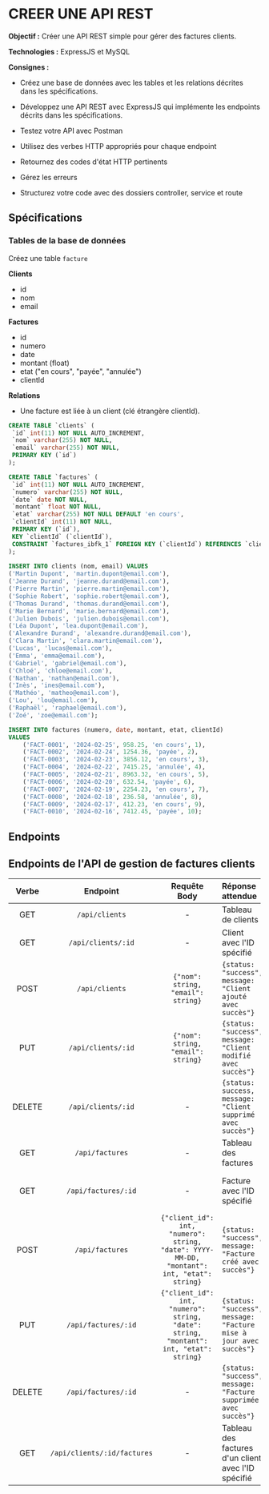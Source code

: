 # CREER UNE API REST

**Objectif :** Créer une API REST simple pour gérer des factures clients.

**Technologies :** ExpressJS et MySQL

**Consignes :**
- Créez une base de données avec les tables et les relations décrites dans les spécifications.

- Développez une API REST avec ExpressJS qui implémente les endpoints décrits dans les spécifications.

- Testez votre API avec Postman

- Utilisez des verbes HTTP appropriés pour chaque endpoint

- Retournez des codes d'état HTTP pertinents

- Gérez les erreurs

- Structurez votre code avec des dossiers controller, service et route

## Spécifications

### Tables de la base de données

Créez une table `facture`

**Clients**
- id
- nom
- email

**Factures**

- id
- numero
- date
- montant (float)
- etat ("en cours", "payée", "annulée")
- clientId

**Relations**

- Une facture est liée à un client (clé étrangère clientId).


```sql
CREATE TABLE `clients` (
 `id` int(11) NOT NULL AUTO_INCREMENT,
 `nom` varchar(255) NOT NULL,
 `email` varchar(255) NOT NULL,
 PRIMARY KEY (`id`)
);

CREATE TABLE `factures` (
 `id` int(11) NOT NULL AUTO_INCREMENT,
 `numero` varchar(255) NOT NULL,
 `date` date NOT NULL,
 `montant` float NOT NULL,
 `etat` varchar(255) NOT NULL DEFAULT 'en cours',
 `clientId` int(11) NOT NULL,
 PRIMARY KEY (`id`),
 KEY `clientId` (`clientId`),
 CONSTRAINT `factures_ibfk_1` FOREIGN KEY (`clientId`) REFERENCES `clients` (`id`)
);
    
INSERT INTO clients (nom, email) VALUES
('Martin Dupont', 'martin.dupont@email.com'),
('Jeanne Durand', 'jeanne.durand@email.com'),
('Pierre Martin', 'pierre.martin@email.com'),
('Sophie Robert', 'sophie.robert@email.com'),
('Thomas Durand', 'thomas.durand@email.com'),
('Marie Bernard', 'marie.bernard@email.com'),
('Julien Dubois', 'julien.dubois@email.com'),
('Léa Dupont', 'lea.dupont@email.com'),
('Alexandre Durand', 'alexandre.durand@email.com'),
('Clara Martin', 'clara.martin@email.com'),
('Lucas', 'lucas@email.com'),
('Emma', 'emma@email.com'),
('Gabriel', 'gabriel@email.com'),
('Chloé', 'chloe@email.com'),
('Nathan', 'nathan@email.com'),
('Inès', 'ines@email.com'),
('Mathéo', 'matheo@email.com'),
('Lou', 'lou@email.com'),
('Raphaël', 'raphael@email.com'),
('Zoé', 'zoe@email.com');

INSERT INTO factures (numero, date, montant, etat, clientId)
VALUES
    ('FACT-0001', '2024-02-25', 958.25, 'en cours', 1),
    ('FACT-0002', '2024-02-24', 1254.36, 'payée', 2),
    ('FACT-0003', '2024-02-23', 3856.12, 'en cours', 3),
    ('FACT-0004', '2024-02-22', 7415.25, 'annulée', 4),
    ('FACT-0005', '2024-02-21', 8963.32, 'en cours', 5),
    ('FACT-0006', '2024-02-20', 632.54, 'payée', 6),
    ('FACT-0007', '2024-02-19', 2254.23, 'en cours', 7),
    ('FACT-0008', '2024-02-18', 236.58, 'annulée', 8),
    ('FACT-0009', '2024-02-17', 412.23, 'en cours', 9),
    ('FACT-0010', '2024-02-16', 7412.45, 'payée', 10);

```
## Endpoints

## Endpoints de l'API de gestion de factures clients

| Verbe |        Endpoint         | Requête Body | Réponse attendue                                                  | Fonction |
|:---:|:-----------------------:|:---:|:------------------------------------------------------------------|:---:|
| GET |     `/api/clients`      | - | Tableau de clients                                                | Lister tous les clients |
| GET |     `/api/clients/:id`      | - | Client avec l'ID spécifié                                         | Récupérer un client par son ID |
| POST |       `/api/clients`        | `{"nom": string, "email": string}` | `{status: "success", message: "Client ajouté avec succès"}`       | Créer un nouveau client |
| PUT |     `/api/clients/:id`      | `{"nom": string, "email": string}` | `{status: "success", message: "Client modifié avec succès"}`      | Mettre à jour un client par son ID |
| DELETE |     `/api/clients/:id`      | - | `{status: success, message: "Client supprimé avec succès"}`       | Supprimer un client par son ID |
| GET |       `/api/factures`       | - | Tableau des factures                                              | Lister toutes les factures |
| GET |     `/api/factures/:id`     | - | Facture avec l'ID spécifié                                        | Récupérer une facture par son ID |
| POST |       `/api/factures`       | `{"client_id": int, "numero": string, "date": YYYY-MM-DD, "montant": int, "etat": string}` | `{status: "success", message: "Facture créé avec succès"}`        | Créer une nouvelle facture |
| PUT |     `/api/factures/:id`     | `{"client_id": int, "numero": string, "date": string, "montant": int, "etat": string}` | `{status: "success", message: "Facture mise à jour avec succès"}` | Mettre à jour une facture par son ID |
| DELETE |     `/api/factures/:id`     | - | `{status: "success", message: "Facture supprimée avec succès"}`   | Supprimer une facture par son ID |
| GET | `/api/clients/:id/factures` | - | Tableau des factures d'un client avec l'ID spécifié               | Lister les factures d'un client par son ID |

